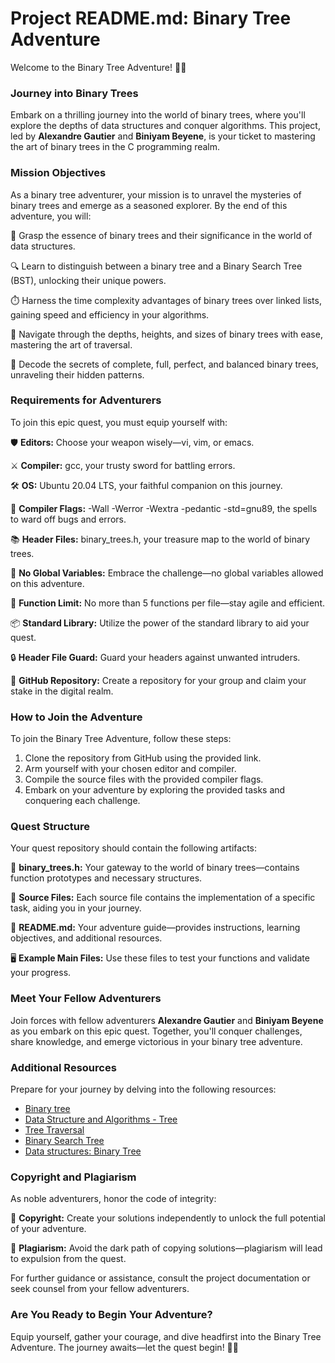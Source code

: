 # Project README.md: Binary Tree Adventure

Welcome to the Binary Tree Adventure! 🌳🚀

### Journey into Binary Trees

Embark on a thrilling journey into the world of binary trees, where you'll explore the depths of data structures and conquer algorithms. This project, led by **Alexandre Gautier** and **Biniyam Beyene**, is your ticket to mastering the art of binary trees in the C programming realm.

### Mission Objectives

As a binary tree adventurer, your mission is to unravel the mysteries of binary trees and emerge as a seasoned explorer. By the end of this adventure, you will:

🌟 Grasp the essence of binary trees and their significance in the world of data structures.

🔍 Learn to distinguish between a binary tree and a Binary Search Tree (BST), unlocking their unique powers.

⏱️ Harness the time complexity advantages of binary trees over linked lists, gaining speed and efficiency in your algorithms.

🌳 Navigate through the depths, heights, and sizes of binary trees with ease, mastering the art of traversal.

🧩 Decode the secrets of complete, full, perfect, and balanced binary trees, unraveling their hidden patterns.

### Requirements for Adventurers

To join this epic quest, you must equip yourself with:

🛡️ **Editors:** Choose your weapon wisely—vi, vim, or emacs.

⚔️ **Compiler:** gcc, your trusty sword for battling errors.

🛠️ **OS:** Ubuntu 20.04 LTS, your faithful companion on this journey.

📜 **Compiler Flags:** -Wall -Werror -Wextra -pedantic -std=gnu89, the spells to ward off bugs and errors.

📚 **Header Files:** binary_trees.h, your treasure map to the world of binary trees.

🚫 **No Global Variables:** Embrace the challenge—no global variables allowed on this adventure.

📝 **Function Limit:** No more than 5 functions per file—stay agile and efficient.

📦 **Standard Library:** Utilize the power of the standard library to aid your quest.

🔒 **Header File Guard:** Guard your headers against unwanted intruders.

🔗 **GitHub Repository:** Create a repository for your group and claim your stake in the digital realm.

### How to Join the Adventure

To join the Binary Tree Adventure, follow these steps:

1. Clone the repository from GitHub using the provided link.
2. Arm yourself with your chosen editor and compiler.
3. Compile the source files with the provided compiler flags.
4. Embark on your adventure by exploring the provided tasks and conquering each challenge.

### Quest Structure

Your quest repository should contain the following artifacts:

🌲 **binary_trees.h:** Your gateway to the world of binary trees—contains function prototypes and necessary structures.

📁 **Source Files:** Each source file contains the implementation of a specific task, aiding you in your journey.

📝 **README.md:** Your adventure guide—provides instructions, learning objectives, and additional resources.

🖥️ **Example Main Files:** Use these files to test your functions and validate your progress.

### Meet Your Fellow Adventurers

Join forces with fellow adventurers **Alexandre Gautier** and **Biniyam Beyene** as you embark on this epic quest. Together, you'll conquer challenges, share knowledge, and emerge victorious in your binary tree adventure.

### Additional Resources

Prepare for your journey by delving into the following resources:

- [Binary tree](https://en.wikipedia.org/wiki/Binary_tree)
- [Data Structure and Algorithms - Tree](https://www.tutorialspoint.com/data_structures_algorithms/tree_data_structure.htm)
- [Tree Traversal](https://en.wikipedia.org/wiki/Tree_traversal)
- [Binary Search Tree](https://en.wikipedia.org/wiki/Binary_search_tree)
- [Data structures: Binary Tree](https://www.geeksforgeeks.org/data-structures/linked-list/)

### Copyright and Plagiarism

As noble adventurers, honor the code of integrity:

🔐 **Copyright:** Create your solutions independently to unlock the full potential of your adventure.

🚫 **Plagiarism:** Avoid the dark path of copying solutions—plagiarism will lead to expulsion from the quest.

For further guidance or assistance, consult the project documentation or seek counsel from your fellow adventurers.

### Are You Ready to Begin Your Adventure?

Equip yourself, gather your courage, and dive headfirst into the Binary Tree Adventure. The journey awaits—let the quest begin! 🚀🌲

